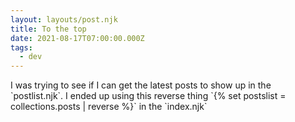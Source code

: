 ```yaml
---
layout: layouts/post.njk
title: To the top
date: 2021-08-17T07:00:00.000Z
tags:
  - dev
---
```

I was trying to see if I can get the latest posts to show up in the \`postlist.njk\`. I ended up using this reverse thing \`{% set postslist = collections.posts | reverse %}\` in the \`index.njk\`
